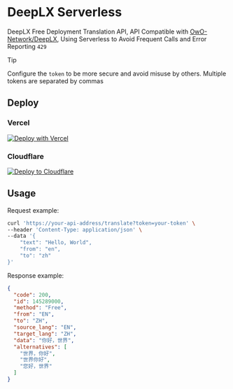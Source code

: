 # DeepLX Serverless

DeepLX Free Deployment Translation API, API Compatible with [OwO-Network/DeepLX](https://github.com/OwO-Network/DeepLX), Using Serverless to Avoid Frequent Calls and Error Reporting `429`

> [!TIP]
> Configure the `token` to be more secure and avoid misuse by others. Multiple tokens are separated by commas

## Deploy

### Vercel

[![Deploy with Vercel](https://vercel.com/button)](https://vercel.com/new/clone?repository-url=https%3A%2F%2Fgithub.com%2Flete114%2Fdeeplx-serverless%2Ftree%2Fmain%2Fplatform%2Fvercel&env=token&envDescription=Configure%20the%20token%20to%20be%20more%20secure%20and%20avoid%20misuse%20by%20others.%20Multiple%20tokens%20are%20separated%20by%20commas&project-name=deeplx&repository-name=deeplx-serverless)

### Cloudflare

[![Deploy to Cloudflare](https://deploy.workers.cloudflare.com/button)](https://deploy.workers.cloudflare.com/?url=https%3A%2F%2Fgithub.com%2Flete114%2Fdeeplx-serverless%2Ftree%2Fmain%2Fplatform%2Fcloudflare)

## Usage

Request example:
``` bash
curl 'https://your-api-address/translate?token=your-token' \
--header 'Content-Type: application/json' \
--data '{
    "text": "Hello, World",
    "from": "en",
    "to": "zh"
}'
```

Response example:
```json
{
  "code": 200,
  "id": 145289000,
  "method": "Free",
  "from": "EN",
  "to": "ZH",
  "source_lang": "EN",
  "target_lang": "ZH",
  "data": "你好，世界",
  "alternatives": [
    "世界，你好",
    "世界你好",
    "您好，世界"
  ]
}
```
